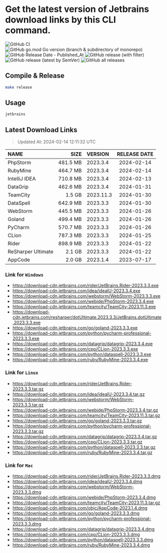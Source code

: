 # Get the latest version of Jetbrains download links by this CLI command.

![GitHub CI](https://github.com/designinlife/jetbrains/actions/workflows/ci.yml/badge.svg)
![GitHub go.mod Go version (branch & subdirectory of monorepo)](https://img.shields.io/github/go-mod/go-version/designinlife/jetbrains/master)
![GitHub Release Date - Published_At](https://img.shields.io/github/release-date/designinlife/jetbrains)
![GitHub release (with filter)](https://img.shields.io/github/v/release/designinlife/jetbrains)
![GitHub release (latest by SemVer)](https://img.shields.io/github/downloads/designinlife/jetbrains/v1.1.10/total)
![GitHub all releases](https://img.shields.io/github/downloads/designinlife/jetbrains/total)

## Compile & Release

```bash
make release
```

## Usage

```bash
jetbrains
```

## Latest Download Links

> Updated At: 2024-02-14 12:11:32 UTC

| NAME | SIZE | VERSION | RELEASE DATE |
| :-- | --: | :-- | :--: |
| PhpStorm | 481.5 MB | 2023.3.4 | 2024-02-14 |
| RubyMine | 464.7 MB | 2023.3.4 | 2024-02-14 |
| IntelliJ IDEA | 710.8 MB | 2023.3.4 | 2024-02-13 |
| DataGrip | 462.6 MB | 2023.3.4 | 2024-01-31 |
| TeamCity | 1.5 GB | 2023.11.3 | 2024-01-30 |
| DataSpell | 642.9 MB | 2023.3.3 | 2024-01-30 |
| WebStorm | 445.5 MB | 2023.3.3 | 2024-01-26 |
| Goland | 499.4 MB | 2023.3.3 | 2024-01-26 |
| PyCharm | 570.7 MB | 2023.3.3 | 2024-01-26 |
| CLion | 787.3 MB | 2023.3.3 | 2024-01-25 |
| Rider | 898.9 MB | 2023.3.3 | 2024-01-22 |
| ReSharper Ultimate | 2.1 GB | 2023.3.3 | 2024-01-22 |
| AppCode | 2.0 GB | 2023.1.4 | 2023-07-17 |

### Link for `Windows`

* <https://download-cdn.jetbrains.com/rider/JetBrains.Rider-2023.3.3.exe>
* <https://download-cdn.jetbrains.com/idea/ideaIU-2023.3.4.exe>
* <https://download-cdn.jetbrains.com/webstorm/WebStorm-2023.3.3.exe>
* <https://download-cdn.jetbrains.com/webide/PhpStorm-2023.3.4.exe>
* <https://download-cdn.jetbrains.com/teamcity/TeamCity-2023.11.3.exe>
* <https://download-cdn.jetbrains.com/resharper/dotUltimate.2023.3.3/JetBrains.dotUltimate.2023.3.3.exe>
* <https://download-cdn.jetbrains.com/go/goland-2023.3.3.exe>
* <https://download-cdn.jetbrains.com/python/pycharm-professional-2023.3.3.exe>
* <https://download-cdn.jetbrains.com/datagrip/datagrip-2023.3.4.exe>
* <https://download-cdn.jetbrains.com/cpp/CLion-2023.3.3.exe>
* <https://download-cdn.jetbrains.com/python/dataspell-2023.3.3.exe>
* <https://download-cdn.jetbrains.com/ruby/RubyMine-2023.3.4.exe>

### Link for `Linux`

* <https://download-cdn.jetbrains.com/rider/JetBrains.Rider-2023.3.3.tar.gz>
* <https://download-cdn.jetbrains.com/idea/ideaIU-2023.3.4.tar.gz>
* <https://download-cdn.jetbrains.com/webstorm/WebStorm-2023.3.3.tar.gz>
* <https://download-cdn.jetbrains.com/webide/PhpStorm-2023.3.4.tar.gz>
* <https://download-cdn.jetbrains.com/teamcity/TeamCity-2023.11.3.tar.gz>
* <https://download-cdn.jetbrains.com/go/goland-2023.3.3.tar.gz>
* <https://download-cdn.jetbrains.com/python/pycharm-professional-2023.3.3.tar.gz>
* <https://download-cdn.jetbrains.com/datagrip/datagrip-2023.3.4.tar.gz>
* <https://download-cdn.jetbrains.com/cpp/CLion-2023.3.3.tar.gz>
* <https://download-cdn.jetbrains.com/python/dataspell-2023.3.3.tar.gz>
* <https://download-cdn.jetbrains.com/ruby/RubyMine-2023.3.4.tar.gz>

### Link for `Mac`

* <https://download-cdn.jetbrains.com/rider/JetBrains.Rider-2023.3.3.dmg>
* <https://download-cdn.jetbrains.com/idea/ideaIU-2023.3.4.dmg>
* <https://download-cdn.jetbrains.com/webstorm/WebStorm-2023.3.3.dmg>
* <https://download-cdn.jetbrains.com/webide/PhpStorm-2023.3.4.dmg>
* <https://download-cdn.jetbrains.com/teamcity/TeamCity-2023.11.3.tar.gz>
* <https://download-cdn.jetbrains.com/objc/AppCode-2023.1.4.dmg>
* <https://download-cdn.jetbrains.com/go/goland-2023.3.3.dmg>
* <https://download-cdn.jetbrains.com/python/pycharm-professional-2023.3.3.dmg>
* <https://download-cdn.jetbrains.com/datagrip/datagrip-2023.3.4.dmg>
* <https://download-cdn.jetbrains.com/cpp/CLion-2023.3.3.dmg>
* <https://download-cdn.jetbrains.com/python/dataspell-2023.3.3.dmg>
* <https://download-cdn.jetbrains.com/ruby/RubyMine-2023.3.4.dmg>
